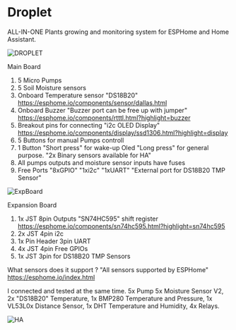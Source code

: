 # Droplet
 ALL-IN-ONE Plants growing and monitoring system for ESPHome and Home Assistant.
 
 
 ![DROPLET](https://raw.githubusercontent.com/PricelessToolkit/Droplet/main/img/droplet.jpg)
 
  Main Board
 1. 5 Micro Pumps
 2. 5 Soil Moisture sensors 
 3. Onboard Temperature sensor "DS18B20" https://esphome.io/components/sensor/dallas.html
 4. Onboard Buzzer "Buzzer port can be free up with jumper" https://esphome.io/components/rtttl.html?highlight=buzzer
 5. Breakout pins for connecting "i2c OLED Display" https://esphome.io/components/display/ssd1306.html?highlight=display
 6. 5 Buttons for manual Pumps controll
 7. 1 Button "Short press" for wake-up Oled "Long press" for general purpose. "2x Binary sensors available for HA"
 8. All pumps outputs and moisture sensor inputs have fuses
 9. Free Ports "8xGPIO" "1xi2c" "1xUART" "External port for DS18B20 TMP Sensor"
 
 
 ![ExpBoard](https://raw.githubusercontent.com/PricelessToolkit/Droplet/main/img/ExpBoard.JPG)
 
 
 Expansion Board
 1. 1x JST 8pin Outputs "SN74HC595" shift register https://esphome.io/components/sn74hc595.html?highlight=sn74hc595
 2. 2x JST 4pin i2c
 3. 1x Pin Header 3pin UART
 4. 4x JST 4pin Free GPIOs
 5. 1x JST 3pin for DS18B20 TMP Sensors
 
 

 What sensors does it support ? "All sensors supported by ESPHome" https://esphome.io/index.html
 
 
 I connected and tested at the same time.
 5x Pump
 5x Moisture Sensor V2, 
 2x "DS18B20" Temperature, 
 1x BMP280 Temperature and Pressure, 
 1x VL53L0x Distance Sensor, 
 1x DHT Temperature and Humidity, 
 4x Relays. 
 
 
 ![HA](https://raw.githubusercontent.com/PricelessToolkit/Droplet/main/img/HASensors.JPG)
